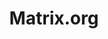 ---
blog: https://matrix.org/blog
codehost: https://github.com/https://github.com/matrix-org
logohandle: matrix
sort: matrix
title: Matrix.org
twitter: https://x.com/matrixdotorg
website: https://matrix.org/blog/home/
---